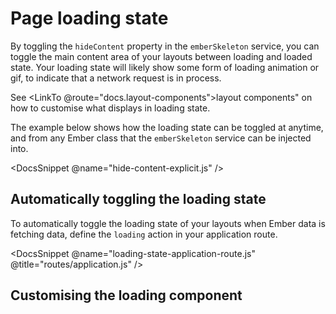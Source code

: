 # Page loading state

By toggling the `hideContent` property in the `emberSkeleton` service, you can toggle the main content area of your layouts between loading and loaded state. Your loading state will likely show some form of loading animation or gif, to indicate that a network request is in process.

See <LinkTo @route="docs.layout-components">layout components"</LinkTo> on how to customise what displays in loading state.

The example below shows how the loading state can be toggled at anytime, and from any Ember class that the `emberSkeleton` service can be injected into.

<DocsSnippet @name="hide-content-explicit.js" />

## Automatically toggling the loading state

To automatically toggle the loading state of your layouts when Ember data is fetching data, define the `loading` action in your application route.

<DocsSnippet @name="loading-state-application-route.js" @title="routes/application.js" />

## Customising the loading component
